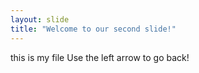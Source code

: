 ```yaml
---
layout: slide
title: "Welcome to our second slide!"
---
```

this is my file 
Use the left arrow to go back!
